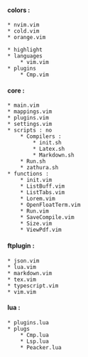 
####  colors :

    * nvim.vim
    * cold.vim
    * orange.vim
<!--     
    * violet.vim
    * water.vim
-->
    * highlight
    * languages  
        * vim.vim
    * plugins
        * Cmp.vim

#### core :
    * main.vim
    * mappings.vim
    * plugins.vim
    * settings.vim
    * scripts : no
        * Compilers :
            * init.sh
            * Latex.sh
            * Markdown.sh
        * Run.sh
        * zathura.sh
    * functions :
        * init.vim
        * ListBuff.vim
        * ListTabs.vim
        * Lorem.vim
        * OpenFloatTerm.vim
        * Run.vim
        * SaveCompile.vim
        * Size.vim
        * ViewPdf.vim

#### ftplugin :
    * json.vim
    * lua.vim
    * markdown.vim
    * tex.vim
    * typescript.vim
    * vim.vim

#### lua :
    * plugins.lua
    * plugs
        * Cmp.lua
        * Lsp.lua
        * Peacker.lua

